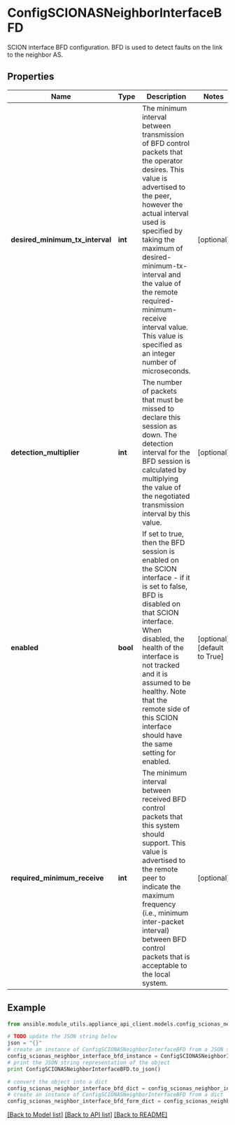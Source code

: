 # ConfigSCIONASNeighborInterfaceBFD

SCION interface BFD configuration. BFD is used to detect faults on the link to the neighbor AS.

## Properties
Name | Type | Description | Notes
------------ | ------------- | ------------- | -------------
**desired_minimum_tx_interval** | **int** | The minimum interval between transmission of BFD control packets that the operator desires. This value is advertised to the peer, however the actual interval used is specified by taking the maximum of desired-minimum-tx-interval and the value of the remote required-minimum-receive interval value. This value is specified as an integer number of microseconds. | [optional] 
**detection_multiplier** | **int** | The number of packets that must be missed to declare this session as down. The detection interval for the BFD session is calculated by multiplying the value of the negotiated transmission interval by this value. | [optional] 
**enabled** | **bool** | If set to true, then the BFD session is enabled on the SCION interface - if it is set to false, BFD is disabled on that SCION interface. When disabled, the health of the interface is not tracked and it is assumed to be healthy. Note that the remote side of this SCION interface should have the same setting for enabled. | [optional] [default to True]
**required_minimum_receive** | **int** | The minimum interval between received BFD control packets that this system should support. This value is advertised to the remote peer to indicate the maximum frequency (i.e., minimum inter-packet interval) between BFD control packets that is acceptable to the local system. | [optional] 

## Example

```python
from ansible.module_utils.appliance_api_client.models.config_scionas_neighbor_interface_bfd import ConfigSCIONASNeighborInterfaceBFD

# TODO update the JSON string below
json = "{}"
# create an instance of ConfigSCIONASNeighborInterfaceBFD from a JSON string
config_scionas_neighbor_interface_bfd_instance = ConfigSCIONASNeighborInterfaceBFD.from_json(json)
# print the JSON string representation of the object
print ConfigSCIONASNeighborInterfaceBFD.to_json()

# convert the object into a dict
config_scionas_neighbor_interface_bfd_dict = config_scionas_neighbor_interface_bfd_instance.to_dict()
# create an instance of ConfigSCIONASNeighborInterfaceBFD from a dict
config_scionas_neighbor_interface_bfd_form_dict = config_scionas_neighbor_interface_bfd.from_dict(config_scionas_neighbor_interface_bfd_dict)
```
[[Back to Model list]](../README.md#documentation-for-models) [[Back to API list]](../README.md#documentation-for-api-endpoints) [[Back to README]](../README.md)


